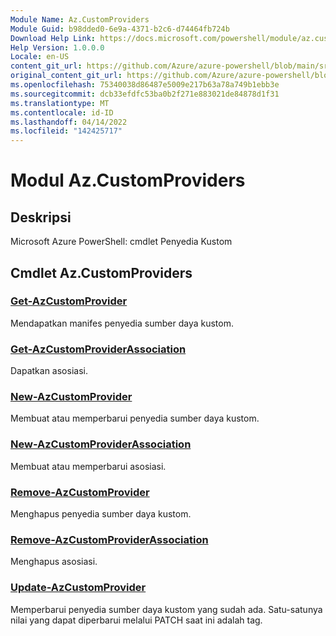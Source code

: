 ```yaml
---
Module Name: Az.CustomProviders
Module Guid: b98dded0-6e9a-4371-b2c6-d74464fb724b
Download Help Link: https://docs.microsoft.com/powershell/module/az.customproviders
Help Version: 1.0.0.0
Locale: en-US
content_git_url: https://github.com/Azure/azure-powershell/blob/main/src/CustomProviders/help/Az.CustomProviders.md
original_content_git_url: https://github.com/Azure/azure-powershell/blob/main/src/CustomProviders/help/Az.CustomProviders.md
ms.openlocfilehash: 75340038d86487e5009e217b63a78a749b1ebb3e
ms.sourcegitcommit: dcb33efdfc53ba0b2f271e883021de84878d1f31
ms.translationtype: MT
ms.contentlocale: id-ID
ms.lasthandoff: 04/14/2022
ms.locfileid: "142425717"
---
```

# Modul Az.CustomProviders
## Deskripsi
Microsoft Azure PowerShell: cmdlet Penyedia Kustom

## Cmdlet Az.CustomProviders
### [Get-AzCustomProvider](Get-AzCustomProvider.md)
Mendapatkan manifes penyedia sumber daya kustom.

### [Get-AzCustomProviderAssociation](Get-AzCustomProviderAssociation.md)
Dapatkan asosiasi.

### [New-AzCustomProvider](New-AzCustomProvider.md)
Membuat atau memperbarui penyedia sumber daya kustom.

### [New-AzCustomProviderAssociation](New-AzCustomProviderAssociation.md)
Membuat atau memperbarui asosiasi.

### [Remove-AzCustomProvider](Remove-AzCustomProvider.md)
Menghapus penyedia sumber daya kustom.

### [Remove-AzCustomProviderAssociation](Remove-AzCustomProviderAssociation.md)
Menghapus asosiasi.

### [Update-AzCustomProvider](Update-AzCustomProvider.md)
Memperbarui penyedia sumber daya kustom yang sudah ada.
Satu-satunya nilai yang dapat diperbarui melalui PATCH saat ini adalah tag.

